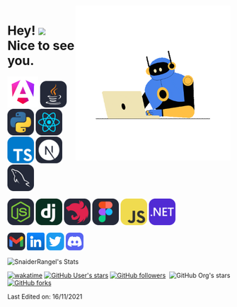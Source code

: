 <img  align='right' src="https://github.com/SnaiderRangel/SnaiderRangel/blob/main/Media/Gifs/three.gif?raw=true" width="350" alt="giphy">
<h1 >Hey! <img src="https://media.giphy.com/media/hvRJCLFzcasrR4ia7z/giphy.gif" width="30"> Nice to see you.</h1>

[<img src="https://github.com/SnaiderRangel/SnaiderRangel/blob/main/Media/angular_gradient.png?raw=true" alt="Angular js" width="70">](https://angular.io/docs)
[<img src="https://raw.githubusercontent.com/SnaiderRangel/SnaiderRangel/c0c27150dbb01bd3f278048f37077ccd63c6e7b4/Media/Java-Dark.svg" alt="Java" width="60">](https://docs.oracle.com/en/java/)
[<img src="https://raw.githubusercontent.com/SnaiderRangel/SnaiderRangel/c0c27150dbb01bd3f278048f37077ccd63c6e7b4/Media/Python-Dark.svg" alt="Python" width="60">](https://docs.python.org/3/)
[<img src="https://raw.githubusercontent.com/SnaiderRangel/SnaiderRangel/c0c27150dbb01bd3f278048f37077ccd63c6e7b4/Media/React-Dark.svg" alt="React js" width="60">](https://react.dev/)
[<img src="https://raw.githubusercontent.com/SnaiderRangel/SnaiderRangel/c0c27150dbb01bd3f278048f37077ccd63c6e7b4/Media/TypeScript.svg" alt="TypeScript" width="60">](https://www.typescriptlang.org/docs/)
[<img src="https://raw.githubusercontent.com/SnaiderRangel/SnaiderRangel/be96012dbd61eabb10f6d215bc812677df803f6b/Media/NextJS-Dark.svg" alt="TypeScript" width="60">](https://www.typescriptlang.org/docs/)
[<img src="https://raw.githubusercontent.com/SnaiderRangel/SnaiderRangel/29ce037b6cb93706c9e5ff092eab3a1965c1f97d/Media/MySQL-Dark.svg" alt="MySQL" width="60">](https://www.typescriptlang.org/docs/)

[<img src="https://raw.githubusercontent.com/SnaiderRangel/SnaiderRangel/71ff1e0f9178c51fe6120141484243ddbd8f20c3/Media/NodeJS-Dark.svg" alt="Node js" width="60">](https://angular.io/docs)
[<img src="https://raw.githubusercontent.com/SnaiderRangel/SnaiderRangel/71ff1e0f9178c51fe6120141484243ddbd8f20c3/Media/Django.svg" alt="Django" width="60">](https://docs.oracle.com/en/java/)
[<img src="https://raw.githubusercontent.com/SnaiderRangel/SnaiderRangel/71ff1e0f9178c51fe6120141484243ddbd8f20c3/Media/NestJS-Dark.svg" alt="Nest js" width="60">](https://docs.python.org/3/)
[<img src="https://raw.githubusercontent.com/SnaiderRangel/SnaiderRangel/71ff1e0f9178c51fe6120141484243ddbd8f20c3/Media/Figma-Dark.svg" alt="React js" width="60">](https://react.dev/)
[<img src="https://raw.githubusercontent.com/SnaiderRangel/SnaiderRangel/71ff1e0f9178c51fe6120141484243ddbd8f20c3/Media/JavaScript.svg" alt="TypeScript" width="60">](https://www.typescriptlang.org/docs/)
[<img src="https://raw.githubusercontent.com/SnaiderRangel/SnaiderRangel/71ff1e0f9178c51fe6120141484243ddbd8f20c3/Media/DotNet.svg" alt="TypeScript" width="60">](https://www.typescriptlang.org/docs/)


[<img src="https://raw.githubusercontent.com/SnaiderRangel/SnaiderRangel/c0c27150dbb01bd3f278048f37077ccd63c6e7b4/Media/Gmail-Dark.svg" alt="Gmail" width="40">](mailto:armando311335@gmail.com)
[<img src="https://github.com/SnaiderRangel/SnaiderRangel/blob/main/Media/linkedin.png?raw=true" alt="telegram" width="40">](https://t.me/voko_aleksey)
[<img src="https://raw.githubusercontent.com/SnaiderRangel/SnaiderRangel/be96012dbd61eabb10f6d215bc812677df803f6b/Media/Twitter.svg" alt="Logo X" width="40">](https://t.me/oldcodersclub)
[<img src="https://raw.githubusercontent.com/SnaiderRangel/SnaiderRangel/71ff1e0f9178c51fe6120141484243ddbd8f20c3/Media/Discord.svg" alt="Discord" width="40">](https://t.me/oldcodersclub)

![SnaiderRangel's Stats](https://github-readme-stats.vercel.app/api?username=SnaiderRangel&theme=dark&show_icons=true&hide_border=true&count_private=true)

<!-- [![trophy](https://github-profile-trophy.vercel.app/?username=ryo-ma&theme=onedark&margin-w=15&margin-h=15&row=2&column=3)](https://github.com/ryo-ma/github-profile-trophy)
![SnaiderRangel's Streak](https://github-readme-streak-stats.herokuapp.com/?user=SnaiderRangel&theme=dark&hide_border=true) -->

[<img alt="GitHub Org's stars" src="https://img.shields.io/github/stars/OldCodersClub?label=OldCodersClub%27s%20Stars&logoColor=red&style=social" align="right">](https://github.com/OldCodersClub/faq)

[![wakatime](https://wakatime.com/badge/user/8cc8aa38-4041-409b-9d27-a85e5b897ad4.svg?style=social)](https://wakatime.com/@8cc8aa38-4041-409b-9d27-a85e5b897ad4)
[<img alt="GitHub User's stars" src="https://img.shields.io/github/stars/Aleksey-Voko?affiliations=OWNER%2CCOLLABORATOR%2CORGANIZATION_MEMBER&label=Total%20user%20stars%20in%20all%20repo&logoColor=red&style=social">](https://github.com/Aleksey-Voko?tab=repositories&q=&type=&language=&sort=stargazers)
[<img alt="GitHub followers" src="https://img.shields.io/github/followers/Aleksey-Voko?&logoColor=red&style=social">](https://github.com/Aleksey-Voko?tab=followers)
[<img alt="GitHub forks" src="https://img.shields.io/github/forks/Aleksey-Voko/TranslatorSelenium?logoColor=red&style=social">](https://github.com/Aleksey-Voko/TranslatorSelenium/network/members)

Last Edited on: 16/11/2021
